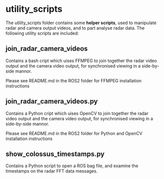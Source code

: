 # utility_scripts

The utility_scripts folder contains some **helper scripts**, used to manipulate radar and camera output videos, and to part analyse radar data. The following utility scripts are included:

## join_radar_camera_videos

Contains a bash cript which uises FFMPEG to join together the radar video output and the camera video output, for synchronised viewing in a side-by-side mannor.

Please see README.md in the ROS2 folder for FFMPEG installation instructions

## join_radar_camera_videos.py

Contains a Python cript which uises OpenCV to join together the radar video output and the camera video output, for synchronised viewing in a side-by-side mannor.

Please see README.md in the ROS2 folder for Python and OpenCV installation instructions


## show_colossus_timestamps.py

Contains a Python script to open a ROS bag file, and examine the timestamps on the radar FFT data messages.